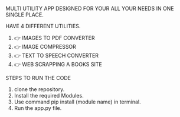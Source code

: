 MULTI UTILITY APP DESIGNED FOR YOUR ALL YOUR NEEDS IN ONE SINGLE PLACE. 

HAVE 4 DIFFERENT UTILITIES.
1. 👉 IMAGES TO PDF CONVERTER
2. 👉 IMAGE COMPRESSOR
3. 👉 TEXT TO SPEECH CONVERTER
4. 👉 WEB SCRAPPING A BOOKS SITE

STEPS TO RUN THE CODE

1. clone the repository.
2. Install the required Modules.
3. Use command pip install (module name) in terminal.
4. Run the app.py file.
